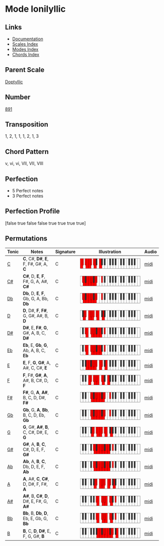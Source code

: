 # Mode Ionilyllic

## Links

- [Documentation](README.md)
- [Scales Index](Scales.md)
- [Modes Index](Modes.md)
- [Chords Index](Chords.md)

## Parent Scale

[Doptyllic](ScaleDoptyllic.md)

## Number

[891](https://ianring.com/musictheory/scales/891)

## Transposition

1, 2, 1, 1, 1, 2, 1, 3

## Chord Pattern

v, vi, vi, VII, VII, VIII

## Perfection

- 5 Perfect notes
- 3 Perfect notes

## Perfection Profile

[false true false false true true true true]

## Permutations

| Tonic | Notes | Signature | Illustration | Audio |
|-------|-------|-----------|--------------|-------|
| [C](ModeCNaturalIonilyllic.md) | **C**, C#, **D#**, **E**, F, F#, G#, A, **C** | C | ![CNaturalIonilyllic](ModeCNaturalIonilyllic.png) | [midi](https://github.com/edipermadi/music/blob/main/docs/ModeCNaturalIonilyllic.mid?raw=true) |
| [C#](ModeCSharpIonilyllic.md) | **C#**, D, **E**, **F**, F#, G, A, A#, **C#** | C | ![CSharpIonilyllic](ModeCSharpIonilyllic.png) | [midi](https://github.com/edipermadi/music/blob/main/docs/ModeCSharpIonilyllic.mid?raw=true) |
| [Db](ModeDFlatIonilyllic.md) | **Db**, D, **E**, **F**, Gb, G, A, Bb, **Db** | C | ![DFlatIonilyllic](ModeDFlatIonilyllic.png) | [midi](https://github.com/edipermadi/music/blob/main/docs/ModeDFlatIonilyllic.mid?raw=true) |
| [D](ModeDNaturalIonilyllic.md) | **D**, D#, **F**, **F#**, G, G#, A#, B, **D** | C | ![DNaturalIonilyllic](ModeDNaturalIonilyllic.png) | [midi](https://github.com/edipermadi/music/blob/main/docs/ModeDNaturalIonilyllic.mid?raw=true) |
| [D#](ModeDSharpIonilyllic.md) | **D#**, E, **F#**, **G**, G#, A, B, C, **D#** | C | ![DSharpIonilyllic](ModeDSharpIonilyllic.png) | [midi](https://github.com/edipermadi/music/blob/main/docs/ModeDSharpIonilyllic.mid?raw=true) |
| [Eb](ModeEFlatIonilyllic.md) | **Eb**, E, **Gb**, **G**, Ab, A, B, C, **Eb** | C | ![EFlatIonilyllic](ModeEFlatIonilyllic.png) | [midi](https://github.com/edipermadi/music/blob/main/docs/ModeEFlatIonilyllic.mid?raw=true) |
| [E](ModeENaturalIonilyllic.md) | **E**, F, **G**, **G#**, A, A#, C, C#, **E** | C | ![ENaturalIonilyllic](ModeENaturalIonilyllic.png) | [midi](https://github.com/edipermadi/music/blob/main/docs/ModeENaturalIonilyllic.mid?raw=true) |
| [F](ModeFNaturalIonilyllic.md) | **F**, F#, **G#**, **A**, A#, B, C#, D, **F** | C | ![FNaturalIonilyllic](ModeFNaturalIonilyllic.png) | [midi](https://github.com/edipermadi/music/blob/main/docs/ModeFNaturalIonilyllic.mid?raw=true) |
| [F#](ModeFSharpIonilyllic.md) | **F#**, G, **A**, **A#**, B, C, D, D#, **F#** | C | ![FSharpIonilyllic](ModeFSharpIonilyllic.png) | [midi](https://github.com/edipermadi/music/blob/main/docs/ModeFSharpIonilyllic.mid?raw=true) |
| [Gb](ModeGFlatIonilyllic.md) | **Gb**, G, **A**, **Bb**, B, C, D, Eb, **Gb** | C | ![GFlatIonilyllic](ModeGFlatIonilyllic.png) | [midi](https://github.com/edipermadi/music/blob/main/docs/ModeGFlatIonilyllic.mid?raw=true) |
| [G](ModeGNaturalIonilyllic.md) | **G**, G#, **A#**, **B**, C, C#, D#, E, **G** | C | ![GNaturalIonilyllic](ModeGNaturalIonilyllic.png) | [midi](https://github.com/edipermadi/music/blob/main/docs/ModeGNaturalIonilyllic.mid?raw=true) |
| [G#](ModeGSharpIonilyllic.md) | **G#**, A, **B**, **C**, C#, D, E, F, **G#** | C | ![GSharpIonilyllic](ModeGSharpIonilyllic.png) | [midi](https://github.com/edipermadi/music/blob/main/docs/ModeGSharpIonilyllic.mid?raw=true) |
| [Ab](ModeAFlatIonilyllic.md) | **Ab**, A, **B**, **C**, Db, D, E, F, **Ab** | C | ![AFlatIonilyllic](ModeAFlatIonilyllic.png) | [midi](https://github.com/edipermadi/music/blob/main/docs/ModeAFlatIonilyllic.mid?raw=true) |
| [A](ModeANaturalIonilyllic.md) | **A**, A#, **C**, **C#**, D, D#, F, F#, **A** | C | ![ANaturalIonilyllic](ModeANaturalIonilyllic.png) | [midi](https://github.com/edipermadi/music/blob/main/docs/ModeANaturalIonilyllic.mid?raw=true) |
| [A#](ModeASharpIonilyllic.md) | **A#**, B, **C#**, **D**, D#, E, F#, G, **A#** | C | ![ASharpIonilyllic](ModeASharpIonilyllic.png) | [midi](https://github.com/edipermadi/music/blob/main/docs/ModeASharpIonilyllic.mid?raw=true) |
| [Bb](ModeBFlatIonilyllic.md) | **Bb**, B, **Db**, **D**, Eb, E, Gb, G, **Bb** | C | ![BFlatIonilyllic](ModeBFlatIonilyllic.png) | [midi](https://github.com/edipermadi/music/blob/main/docs/ModeBFlatIonilyllic.mid?raw=true) |
| [B](ModeBNaturalIonilyllic.md) | **B**, C, **D**, **D#**, E, F, G, G#, **B** | C | ![BNaturalIonilyllic](ModeBNaturalIonilyllic.png) | [midi](https://github.com/edipermadi/music/blob/main/docs/ModeBNaturalIonilyllic.mid?raw=true) |
